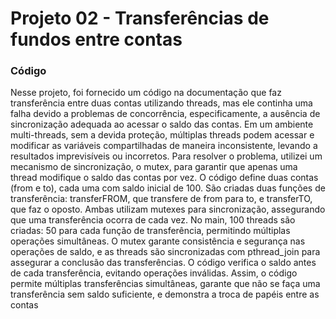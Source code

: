 # Projeto 02 - Transferências de fundos entre contas

### Código

Nesse projeto, foi fornecido um código na documentação que faz transferência entre duas contas utilizando threads, mas ele continha uma falha devido a problemas de concorrência, especificamente, a ausência de sincronização adequada ao acessar o saldo das contas. Em um ambiente multi-threads, sem a devida proteção, múltiplas threads podem acessar e modificar as variáveis compartilhadas de maneira inconsistente, levando a resultados imprevisíveis ou incorretos. 
Para resolver o problema, utilizei um mecanismo de sincronização, o mutex, para garantir que apenas uma thread modifique o saldo das contas por vez.
O código define duas contas (from e to), cada uma com saldo inicial de 100. São criadas duas funções de transferência: transferFROM, que transfere de from para to, e transferTO, que faz o oposto. Ambas utilizam mutexes para sincronização, assegurando que uma transferência ocorra de cada vez.
No main, 100 threads são criadas: 50 para cada função de transferência, permitindo múltiplas operações simultâneas. O mutex garante consistência e segurança nas operações de saldo, e as threads são sincronizadas com pthread_join para assegurar a conclusão das transferências. O código verifica o saldo antes de cada transferência, evitando operações inválidas.
Assim, o código permite múltiplas transferências simultâneas, garante que não se faça uma transferência sem saldo suficiente, e demonstra a troca de papéis entre as contas



